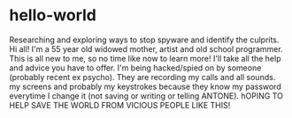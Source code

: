 # hello-world
Researching and exploring ways to stop spyware and identify the culprits.
Hi all! I'm a 55 year old widowed mother, artist and old school programmer. This is all new to me, so no time like now to learn more! I'll take all the help and advice you have to offer. I'm being hacked/spied on by someone (probably recent ex psycho). They are recording my calls and all sounds. my screens and probably my keystrokes because they know my password everytime I change it (not saving or writing or telling ANTONE). hOPING TO HELP SAVE THE WORLD FROM VICIOUS PEOPLE LIKE THIS!
